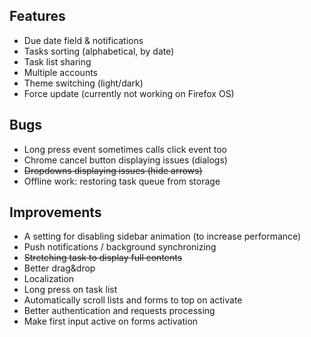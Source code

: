 Features
--------
- Due date field & notifications
- Tasks sorting (alphabetical, by date)
- Task list sharing
- Multiple accounts
- Theme switching (light/dark)
- Force update (currently not working on Firefox OS)


Bugs
----
- Long press event sometimes calls click event too
- Chrome cancel button displaying issues (dialogs)
- <s>Dropdowns displaying issues (hide arrows)</s>
- Offline work: restoring task queue from storage

Improvements
------------
- A setting for disabling sidebar animation (to increase performance)
- Push notifications / background synchronizing
- <s>Stretching task to display full contents</s>
- Better drag&drop
- Localization
- Long press on task list
- Automatically scroll lists and forms to top on activate
- Better authentication and requests processing
- Make first input active on forms activation